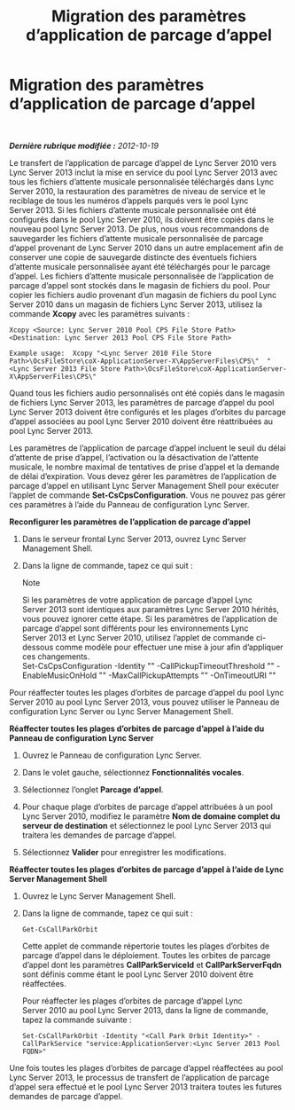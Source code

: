 ﻿---
title: Migration des paramètres d’application de parcage d’appel
TOCTitle: Migration des paramètres d’application de parcage d’appel
ms:assetid: 23b192d2-93ec-42a8-b175-b6ed502a2c35
ms:mtpsurl: https://technet.microsoft.com/fr-fr/library/JJ687993(v=OCS.15)
ms:contentKeyID: 49891266
ms.date: 05/20/2016
mtps_version: v=OCS.15
ms.translationtype: HT
---

# Migration des paramètres d’application de parcage d’appel

 

_**Dernière rubrique modifiée :** 2012-10-19_

Le transfert de l’application de parcage d’appel de Lync Server 2010 vers Lync Server 2013 inclut la mise en service du pool Lync Server 2013 avec tous les fichiers d’attente musicale personnalisée téléchargés dans Lync Server 2010, la restauration des paramètres de niveau de service et le reciblage de tous les numéros d’appels parqués vers le pool Lync Server 2013. Si les fichiers d’attente musicale personnalisée ont été configurés dans le pool Lync Server 2010, ils doivent être copiés dans le nouveau pool Lync Server 2013. De plus, nous vous recommandons de sauvegarder les fichiers d’attente musicale personnalisée de parcage d’appel provenant de Lync Server 2010 dans un autre emplacement afin de conserver une copie de sauvegarde distincte des éventuels fichiers d’attente musicale personnalisée ayant été téléchargés pour le parcage d’appel. Les fichiers d’attente musicale personnalisée de l’application de parcage d’appel sont stockés dans le magasin de fichiers du pool. Pour copier les fichiers audio provenant d’un magasin de fichiers du pool Lync Server 2010 dans un magasin de fichiers Lync Server 2013, utilisez la commande **Xcopy** avec les paramètres suivants :

```
Xcopy <Source: Lync Server 2010 Pool CPS File Store Path> <Destination: Lync Server 2013 Pool CPS File Store Path>
```
```
Example usage:  Xcopy "<Lync Server 2010 File Store Path>\OcsFileStore\coX-ApplicationServer-X\AppServerFiles\CPS\"  "<Lync Server 2013 File Store Path>\OcsFileStore\coX-ApplicationServer-X\AppServerFiles\CPS\" 
```

Quand tous les fichiers audio personnalisés ont été copiés dans le magasin de fichiers Lync Server 2013, les paramètres de parcage d’appel du pool Lync Server 2013 doivent être configurés et les plages d’orbites du parcage d’appel associées au pool Lync Server 2010 doivent être réattribuées au pool Lync Server 2013.

Les paramètres de l’application de parcage d’appel incluent le seuil du délai d’attente de prise d’appel, l’activation ou la désactivation de l’attente musicale, le nombre maximal de tentatives de prise d’appel et la demande de délai d’expiration. Vous devez gérer les paramètres de l’application de parcage d’appel en utilisant Lync Server Management Shell pour exécuter l’applet de commande **Set-CsCpsConfiguration**. Vous ne pouvez pas gérer ces paramètres à l’aide du Panneau de configuration Lync Server.

**Reconfigurer les paramètres de l’application de parcage d’appel**

1.  Dans le serveur frontal Lync Server 2013, ouvrez Lync Server Management Shell.

2.  Dans la ligne de commande, tapez ce qui suit :
    
    > [!note]  
    > Si les paramètres de votre application de parcage d’appel Lync Server 2013 sont identiques aux paramètres Lync Server 2010 hérités, vous pouvez ignorer cette étape. Si les paramètres de l’application de parcage d’appel sont différents pour les environnements Lync Server 2013 et Lync Server 2010, utilisez l’applet de commande ci-dessous comme modèle pour effectuer une mise à jour afin d’appliquer ces changements.    
        Set-CsCpsConfiguration -Identity "<LS2013 Call Park Service ID>" -CallPickupTimeoutThreshold "<LS2010 CPS TimeSpan>" -EnableMusicOnHold "<LS2010 CPS value>" -MaxCallPickupAttempts "<LS2010 CPS pickup attempts>" -OnTimeoutURI "<LS2010 CPS timeout URI>"

Pour réaffecter toutes les plages d’orbites de parcage d’appel du pool Lync Server 2010 au pool Lync Server 2013, vous pouvez utiliser le Panneau de configuration Lync Server ou Lync Server Management Shell.

**Réaffecter toutes les plages d’orbites de parcage d’appel à l’aide du Panneau de configuration Lync Server**

1.  Ouvrez le Panneau de configuration Lync Server.

2.  Dans le volet gauche, sélectionnez **Fonctionnalités vocales**.

3.  Sélectionnez l’onglet **Parcage d’appel**.

4.  Pour chaque plage d’orbites de parcage d’appel attribuées à un pool Lync Server 2010, modifiez le paramètre **Nom de domaine complet du serveur de destination** et sélectionnez le pool Lync Server 2013 qui traitera les demandes de parcage d’appel.

5.  Sélectionnez **Valider** pour enregistrer les modifications.

**Réaffecter toutes les plages d’orbites de parcage d’appel à l’aide de Lync Server Management Shell**

1.  Ouvrez le Lync Server Management Shell.

2.  Dans la ligne de commande, tapez ce qui suit :
    
        Get-CsCallParkOrbit
    
    Cette applet de commande répertorie toutes les plages d’orbites de parcage d’appel dans le déploiement. Toutes les orbites de parcage d’appel dont les paramètres **CallParkServiceId** et **CallParkServerFqdn** sont définis comme étant le pool Lync Server 2010 doivent être réaffectées.
    
    Pour réaffecter les plages d’orbites de parcage d’appel Lync Server 2010 au pool Lync Server 2013, dans la ligne de commande, tapez la commande suivante :
    
        Set-CsCallParkOrbit -Identity "<Call Park Orbit Identity>" -CallParkService "service:ApplicationServer:<Lync Server 2013 Pool FQDN>"

Une fois toutes les plages d’orbites de parcage d’appel réaffectées au pool Lync Server 2013, le processus de transfert de l’application de parcage d’appel sera effectué et le pool Lync Server 2013 traitera toutes les futures demandes de parcage d’appel.

